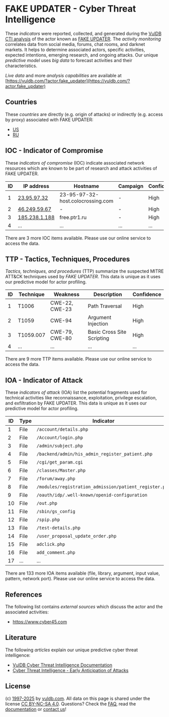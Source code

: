 # FAKE UPDATER - Cyber Threat Intelligence

These _indicators_ were reported, collected, and generated during the [VulDB CTI analysis](https://vuldb.com/?kb.cti) of the actor known as [FAKE UPDATER](https://vuldb.com/?actor.fake_updater). The _activity monitoring_ correlates data from social media, forums, chat rooms, and darknet markets. It helps to determine associated actors, specific activities, expected intentions, emerging research, and ongoing attacks. Our unique _predictive model_ uses _big data_ to forecast activities and their characteristics.

_Live data_ and more _analysis capabilities_ are available at [https://vuldb.com/?actor.fake_updater](https://vuldb.com/?actor.fake_updater)

## Countries

These _countries_ are directly (e.g. origin of attacks) or indirectly (e.g. access by proxy) associated with FAKE UPDATER:

* [US](https://vuldb.com/?country.us)
* [RU](https://vuldb.com/?country.ru)

## IOC - Indicator of Compromise

These _indicators of compromise_ (IOC) indicate associated network resources which are known to be part of research and attack activities of FAKE UPDATER.

ID | IP address | Hostname | Campaign | Confidence
-- | ---------- | -------- | -------- | ----------
1 | [23.95.97.32](https://vuldb.com/?ip.23.95.97.32) | 23-95-97-32-host.colocrossing.com | - | High
2 | [46.249.59.67](https://vuldb.com/?ip.46.249.59.67) | - | - | High
3 | [185.238.1.188](https://vuldb.com/?ip.185.238.1.188) | free.ptr1.ru | - | High
4 | ... | ... | ... | ...

There are 3 more IOC items available. Please use our online service to access the data.

## TTP - Tactics, Techniques, Procedures

_Tactics, techniques, and procedures_ (TTP) summarize the suspected MITRE ATT&CK techniques used by _FAKE UPDATER_. This data is unique as it uses our predictive model for actor profiling.

ID | Technique | Weakness | Description | Confidence
-- | --------- | -------- | ----------- | ----------
1 | T1006 | CWE-22, CWE-23 | Path Traversal | High
2 | T1059 | CWE-94 | Argument Injection | High
3 | T1059.007 | CWE-79, CWE-80 | Basic Cross Site Scripting | High
4 | ... | ... | ... | ...

There are 9 more TTP items available. Please use our online service to access the data.

## IOA - Indicator of Attack

These _indicators of attack_ (IOA) list the potential fragments used for technical activities like reconnaissance, exploitation, privilege escalation, and exfiltration by FAKE UPDATER. This data is unique as it uses our predictive model for actor profiling.

ID | Type | Indicator | Confidence
-- | ---- | --------- | ----------
1 | File | `/account/details.php` | High
2 | File | `/Account/login.php` | High
3 | File | `/admin/subject.php` | High
4 | File | `/backend/admin/his_admin_register_patient.php` | High
5 | File | `/cgi/get_param.cgi` | High
6 | File | `/classes/Master.php` | High
7 | File | `/forum/away.php` | High
8 | File | `/modules/registration_admission/patient_register.php` | High
9 | File | `/oauth/idp/.well-known/openid-configuration` | High
10 | File | `/out.php` | Medium
11 | File | `/sbin/gs_config` | High
12 | File | `/spip.php` | Medium
13 | File | `/test-details.php` | High
14 | File | `/user_proposal_update_order.php` | High
15 | File | `adclick.php` | Medium
16 | File | `add_comment.php` | High
17 | ... | ... | ...

There are 133 more IOA items available (file, library, argument, input value, pattern, network port). Please use our online service to access the data.

## References

The following list contains _external sources_ which discuss the actor and the associated activities:

* https://www.cyber45.com

## Literature

The following _articles_ explain our unique predictive cyber threat intelligence:

* [VulDB Cyber Threat Intelligence Documentation](https://vuldb.com/?kb.cti)
* [Cyber Threat Intelligence - Early Anticipation of Attacks](https://www.scip.ch/en/?labs.20201022)

## License

(c) [1997-2025](https://vuldb.com/?kb.changelog) by [vuldb.com](https://vuldb.com/?kb.about). All data on this page is shared under the license [CC BY-NC-SA 4.0](https://creativecommons.org/licenses/by-nc-sa/4.0/). Questions? Check the [FAQ](https://vuldb.com/?kb.faq), read the [documentation](https://vuldb.com/?kb) or [contact us](https://vuldb.com/?contact)!
